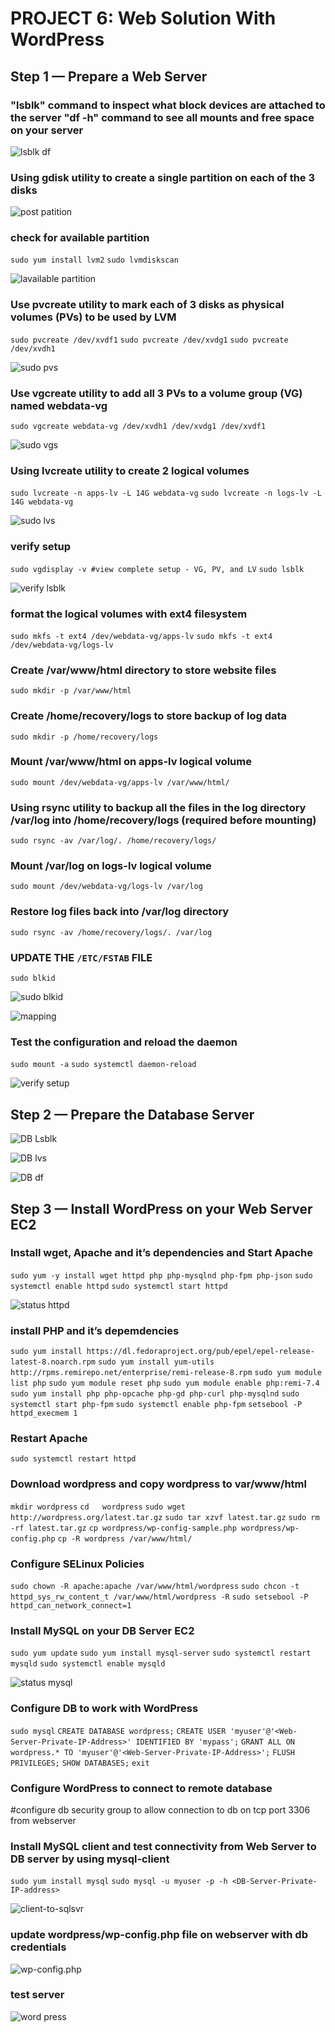# PROJECT 6: Web Solution With WordPress

## Step 1 — Prepare a Web Server

### "lsblk" command to inspect what block devices are attached to the server  "df -h" command to see all mounts and free space on your server

![lsblk df](./images/lsblk.JPG)

### Using gdisk utility to create a single partition on each of the 3 disks

![post patition](./images/post%20patition.JPG)

### check for available partition

`sudo yum install lvm2`
`sudo lvmdiskscan`

![lavailable partition](./images/available%20partition.JPG)

### Use pvcreate utility to mark each of 3 disks as physical volumes (PVs) to be used by LVM
`sudo pvcreate /dev/xvdf1`
`sudo pvcreate /dev/xvdg1`
`sudo pvcreate /dev/xvdh1`

![sudo pvs](./images/sudo%20pvs.JPG)

### Use vgcreate utility to add all 3 PVs to a volume group (VG) named webdata-vg

`sudo vgcreate webdata-vg /dev/xvdh1 /dev/xvdg1 /dev/xvdf1`

![sudo vgs](./images/sudo%20vgs.JPG)

### Using lvcreate utility to create 2 logical volumes

`sudo lvcreate -n apps-lv -L 14G webdata-vg`
`sudo lvcreate -n logs-lv -L 14G webdata-vg`

![sudo lvs](./images/sudo%20lvs.JPG)

### verify setup

`sudo vgdisplay -v #view complete setup - VG, PV, and LV`
`sudo lsblk`

![verify lsblk](./images/verify%20setup.JPG)

### format the logical volumes with ext4 filesystem

`sudo mkfs -t ext4 /dev/webdata-vg/apps-lv`
`sudo mkfs -t ext4 /dev/webdata-vg/logs-lv`

### Create /var/www/html directory to store website files

`sudo mkdir -p /var/www/html`

### Create /home/recovery/logs to store backup of log data

`sudo mkdir -p /home/recovery/logs`

### Mount /var/www/html on apps-lv logical volume

`sudo mount /dev/webdata-vg/apps-lv /var/www/html/`

### Using rsync utility to backup all the files in the log directory /var/log into /home/recovery/logs (required before mounting)

`sudo rsync -av /var/log/. /home/recovery/logs/`

### Mount /var/log on logs-lv logical volume

`sudo mount /dev/webdata-vg/logs-lv /var/log`

### Restore log files back into /var/log directory

`sudo rsync -av /home/recovery/logs/. /var/log`

### UPDATE THE `/ETC/FSTAB` FILE

`sudo blkid`

![sudo blkid](./images/sudo%20blkid.JPG)

![mapping](./images/map.JPG)

### Test the configuration and reload the daemon

`sudo mount -a`
`sudo systemctl daemon-reload`

![verify setup](./images/verify%20setup2.JPG)

## Step 2 — Prepare the Database Server

![DB Lsblk](./images/db%20lsblk.JPG)

![DB lvs](./images/sudo%20lvs%20-db.JPG)

![DB df](./images/db%20df.JPG)

## Step 3 — Install WordPress on your Web Server EC2

### Install wget, Apache and it’s dependencies and Start Apache

`sudo yum -y install wget httpd php php-mysqlnd php-fpm php-json`
`sudo systemctl enable httpd`
`sudo systemctl start httpd`

![status httpd](./images/httpd%20status.JPG)

### install PHP and it’s depemdencies

`sudo yum install https://dl.fedoraproject.org/pub/epel/epel-release-latest-8.noarch.rpm`
`sudo yum install yum-utils http://rpms.remirepo.net/enterprise/remi-release-8.rpm`
`sudo yum module list php`
`sudo yum module reset php`
`sudo yum module enable php:remi-7.4`
`sudo yum install php php-opcache php-gd php-curl php-mysqlnd`
`sudo systemctl start php-fpm`
`sudo systemctl enable php-fpm`
`setsebool -P httpd_execmem 1`

### Restart Apache

`sudo systemctl restart httpd`

### Download wordpress and copy wordpress to var/www/html

`mkdir wordpress`
`cd   wordpress`
`sudo wget http://wordpress.org/latest.tar.gz`
`sudo tar xzvf latest.tar.gz`
`sudo rm -rf latest.tar.gz`
`cp wordpress/wp-config-sample.php wordpress/wp-config.php`
`cp -R wordpress /var/www/html/`

### Configure SELinux Policies

`sudo chown -R apache:apache /var/www/html/wordpress`
`sudo chcon -t httpd_sys_rw_content_t /var/www/html/wordpress -R`
`sudo setsebool -P httpd_can_network_connect=1`

### Install MySQL on your DB Server EC2
`sudo yum update`
`sudo yum install mysql-server`
`sudo systemctl restart mysqld`
`sudo systemctl enable mysqld`

![status mysql](./images/sql%20status.JPG)

### Configure DB to work with WordPress
`sudo mysql`
`CREATE DATABASE wordpress;`
`CREATE USER 'myuser'@'<Web-Server-Private-IP-Address>' IDENTIFIED BY 'mypass';`
`GRANT ALL ON wordpress.* TO 'myuser'@'<Web-Server-Private-IP-Address>';`
`FLUSH PRIVILEGES;`
`SHOW DATABASES;`
`exit`

### Configure WordPress to connect to remote database

#configure db security group to allow connection to db on tcp port 3306 from webserver

### Install MySQL client and test connectivity from Web Server to  DB server by using mysql-client

`sudo yum install mysql`
`sudo mysql -u myuser -p -h <DB-Server-Private-IP-address>`

![client-to-sqlsvr](./images/client-to-sqlsvr.JPG)

### update wordpress/wp-config.php file on webserver with db credentials

![wp-config.php](./images/update%20wp-config.JPG)

### test server

![word press](./images/wordpress.JPG)